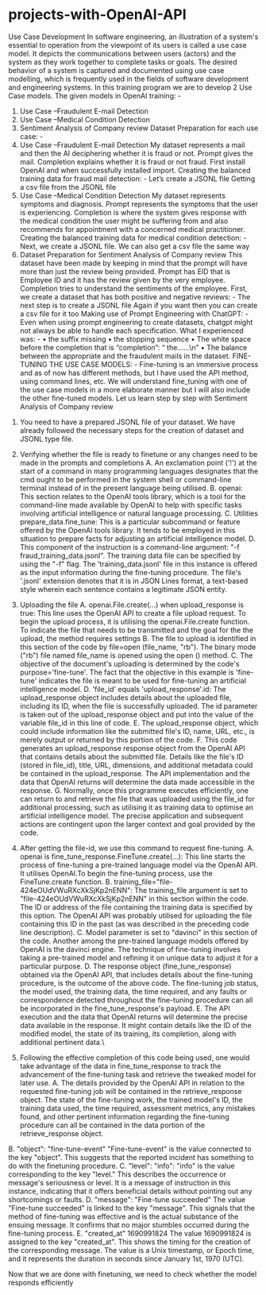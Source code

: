 # projects-with-OpenAI-API
Use Case Development 
In software engineering, an illustration of a system's essential to operation from the viewpoint of its users is called a use case model. It depicts the communications between users (actors) and the system as they work together to complete tasks or goals. The desired behavior of a system is captured and documented using use case modelling, which is frequently used in the fields of software development and engineering systems. In this training program we are to develop 2 Use Case models. The given models in OpenAI training: -
1) Use Case –Fraudulent E-mail Detection
2) Use Case –Medical Condition Detection
3) Sentiment Analysis of Company review
Dataset Preparation for each use case: -
1)	Use Case –Fraudulent E-mail Detection 
My dataset represents a mail and then the AI deciphering whether it is fraud or not. Prompt gives the mail.
Completion explains whether it is fraud or not fraud.
First install OpenAI and when successfully installed import.
Creating the balanced training data for fraud mail detection: -
Let’s create a JSONL file
Getting a csv file from the JSONL file
2)	Use Case –Medical Condition Detection
My dataset represents symptoms and diagnosis.
Prompt represents the symptoms that the user is experiencing.
Completion is where the system gives response with the medical condition the user might be suffering from and also recommends for appointment with a concerned medical practitioner.
Creating the balanced training data for medical condition detection: -  
Next, we create a JSONL file. We can also get a csv file the same way
3)	Dataset Preparation for Sentiment Analysis of Company review
This dataset have been made by keeping in mind that the prompt will have more than just the  review being provided.
Prompt has EID that is Employee ID and it has the review given by the very employee.
Completion tries to understand the sentiments of the employee.
First, we create a dataset that has both positive and negative reviews: -
 The next step is to create a JSONL file
Again if you want then you can create a csv file for it too
 Making use of Prompt Engineering with ChatGPT: -
Even when using prompt engineering to create datasets, chatgpt might not always be able to handle each specification. What I experienced was: -
•	the suffix missing
•	the stopping sequence
•	The white space before the completion that is 
“completion”: “ the......\n”
•	The balance between the appropriate and the fraudulent mails in the dataset.
FINE-TUNING THE USE CASE MODELS: -
Fine-tuning is an immersive process and as of now has different methods, but I have used the API method, using command lines, etc.
We will understand fine_tuning with one of the use case models in a more elaborate manner but I will also include the other fine-tuned models.
Let us learn step by step with Sentiment Analysis of Company review
1.	You need to have a prepared JSONL file of your dataset. We have already followed the necessary steps for the creation of dataset and JSONL type file.

 
2.	Verifying whether the file is ready to finetune or any changes need to be made in the prompts and completions
A.	An exclamation point ('!') at the start of a command in many programming languages designates that the cmd ought to be performed in the system shell or command-line terminal instead of in the present language being utilised.
B.	openai: This section relates to the OpenAI tools library, which is a tool for the command-line made available by OpenAI to help with specific tasks involving artificial intelligence or natural language processing.
C.	Utilities prepare_data.fine_tune: This is a particular subcommand or feature offered by the OpenAI tools library. It tends to be employed in this situation to prepare facts for adjusting an artificial intelligence model.
D.	This component of the instruction is a command-line argument: "-f fraud_training_data.jsonl". The training data file can be specified by using the "-f" flag. The 'training_data.jsonl' file in this instance is offered as the input information during the fine-tuning procedure. The file's '.jsonl' extension denotes that it is in JSON Lines format, a text-based style wherein each sentence contains a legitimate JSON entity.

 
3.	 Uploading the file
A.	openai.File.create(...) when upload_response is true: This line uses the OpenAI API to create a file upload request. To begin the upload process, it is utilising the openai.File.create function. To indicate the file that needs to be transmitted and the goal for the the upload, the method requires settings
B.	The file to upload is identified in this section of the code by file=open (file_name, "rb"). The binary mode ("rb") file named file_name is opened using the open () method.
C.	The objective of the document's uploading is determined by the code's purpose='fine-tune'. The fact that the objective in this example is 'fine-tune' indicates the file is meant to be used for fine-tuning an artificial intelligence model.
D.	'file_id' equals 'upload_response'.id: The upload_response object includes details about the uploaded file, including its ID, when the file is successfully uploaded. The id parameter is taken out of the upload_response object and put into the value of the variable file_id in this line of code.
E.	The upload_response object, which could include information like the submitted file's ID, name, URL, etc., is merely output or returned by this portion of the code.
F.	This code generates an upload_response response object from the OpenAI API that contains details about the submitted file. Details like the file's ID (stored in file_id), title, URL, dimensions, and additional metadata could be contained in the upload_response. The API implementation and the data that OpenAI returns will determine the data made accessible in the response.
G.	Normally, once this programme executes efficiently, one can return to and retrieve the file that was uploaded using the file_id for additional processing, such as utilising it as training data to optimise an artificial intelligence model. The precise application and subsequent actions are contingent upon the larger context and goal provided by the code.

 
4.	After getting the file-id, we use this command to request fine-tuning.
A.	openai is fine_tune_response.FineTune.create(...): This line starts the process of fine-tuning a pre-trained language model via the OpenAI API. It utilises OpenAI.To begin the fine-tuning process, use the FineTune.create function.
B.	training_file="file-424eOUdVWuRXcXkSjKp2nENN": The training_file argument is set to "file-424eOUdVWuRXcXkSjKp2nENN" in this section within the code. The ID or address of the file containing the training data is specified by this option. The OpenAI API was probably utilised for uploading the file containing this ID in the past (as was described in the preceding code line description).
C.	Model parameter is set to "davinci" in this section of the code. Another among the pre-trained language models offered by OpenAI is the davinci engine. The technique of fine-tuning involves taking a pre-trained model and refining it on unique data to adjust it for a particular purpose.
D.	The response object (fine_tune_response) obtained via the OpenAI API, that includes details about the fine-tuning procedure, is the outcome of the above code. The fine-tuning job status, the model used, the training data, the time required, and any faults or correspondence detected throughout the fine-tuning procedure can all be incorporated in the fine_tune_response's payload.
E.	The API execution and the data that OpenAI returns will determine the precise data available in the response. It might contain details like the ID of the modified model, the state of its training, its completion, along with additional pertinent data.\

 
5.	Following the effective completion of this code being used, one would take advantage of the data in fine_tune_response to track the advancement of the fine-tuning task and retrieve the tweaked model for later use.
A.	The details provided by the OpenAI API in relation to the requested fine-tuning job will be contained in the retrieve_response object. The state of the fine-tuning work, the trained model's ID, the training data used, the time required, assessment metrics, any mistakes found, and other pertinent information regarding the fine-tuning procedure can all be contained in the data portion of the retrieve_response object.
 
B.	"object": "fine-tune-event" "Fine-tune-event" is the value connected to the key "object". This suggests that the reported incident has something to do with the finetuning procedure.
C.	"level": "info": "info" is the value corresponding to the key "level." This describes the occurrence or message's seriousness or level. It is a message of instruction in this instance, indicating that it offers beneficial details without pointing out any shortcomings or faults.
D.	"message": "Fine-tune succeeded" The value "Fine-tune succeeded" is linked to the key "message". This signals that the method of fine-tuning was effective and is the actual substance of the ensuing message. It confirms that no major stumbles occurred during the fine-tuning process.
E.	"created_at" 1690991824 The value 1690991824 is assigned to the key "created_at". This shows the timing for the creation of the corresponding message. The value is a Unix timestamp, or Epoch time, and it represents the duration in seconds since January 1st, 1970 (UTC).

Now that we are done with finetuning, we need to check whether the model responds efficiently
